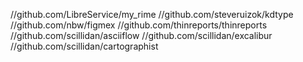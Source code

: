 //github.com/LibreService/my_rime
//github.com/steveruizok/kdtype
//github.com/nbw/figmex
//github.com/thinreports/thinreports
//github.com/scillidan/asciiflow
//github.com/scillidan/excalibur
//github.com/scillidan/cartographist